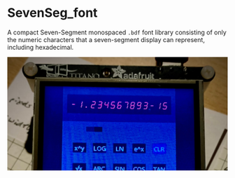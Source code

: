 # SevenSeg_font
 A compact Seven-Segment monospaced `.bdf` font library consisting of only the numeric characters that a seven-segment display can represent, including hexadecimal.

 ![SevenSeg-11 Calculator](https://github.com/CedarGroveStudios/SevenSeg_font/blob/main/SevenSeg-12_social.jpeg)
